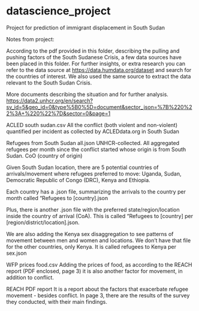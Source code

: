 # datascience_project
Project for prediction of immigrant displacement in South Sudan

Notes from project:


According to the pdf provided in this folder, describing the pulling and pushing factors of the South Sudanese Crisis, a few data sources have been placed in this folder. For further insights, or extra research you can refer to the data source at https://data.humdata.org/dataset and search for the countries of interest. We also used the same source to extract the data relevant to the South Sudan Crisis.

More documents describing the situation and for further analysis.
https://data2.unhcr.org/en/search?sv_id=5&geo_id=0&type%5B0%5D=document&sector_json=%7B%220%22%3A+%220%22%7D&sector=0&page=1 

ACLED south sudan.csv
All the conflict (both violent and non-violent) quantified per incident as collected by ACLEDdata.org in South Sudan

Refugees from South Sudan all.json
UNHCR-collected. All aggregated refugees per month since the conflict started whose origin is from South Sudan. CoO (country of origin)

Given South Sudan location, there are 5 potential countries of arrivals/movement where refugees preferred to move: Uganda, Sudan, Democratic Republic of Congo (DRC), Kenya and Ethiopia. 

Each country has a .json file, summarizing the arrivals to the country per month called “Refugees to [country].json 

Plus, there is another .json file with the preferred state/region/location inside the country of arrival (CoA). This is called “Refugees to [country] per [region/district/location].json. 

We are also adding the Kenya sex disaggregation to see patterns of movement between men and women and locations. We don’t have that file for the other countries, only Kenya. It is called refugees to Kenya per sex.json

WFP prices food.csv
Adding the prices of food, as according to the REACH report (PDF enclosed, page 3) it is also another factor for movement, in addition to conflict. 

REACH PDF report
It is a report about the factors that exacerbate refugee movement - besides conflict. In page 3, there are the results of the survey they conducted, with their main findings.  
